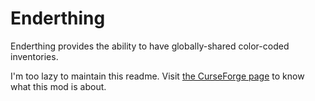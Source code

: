 # Enderthing

Enderthing provides the ability to have globally-shared color-coded inventories.

I'm too lazy to maintain this readme. Visit [the CurseForge page](http://minecraft.curseforge.com/projects/enderthing) to know what this mod is about.
